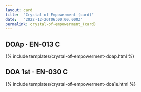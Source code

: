 ```yaml
---
layout: card
title:  "Crystal of Empowerment (card)"
date:   "2022-12-26T06:00:00.000Z"
permalink: crystal-of-empowerment_(card)
---
```


## DOAp &middot; EN-013 C

{% include templates/crystal-of-empowerment-doap.html %}


## DOA 1st &middot; EN-030 C

{% include templates/crystal-of-empowerment-doa1e.html %}
